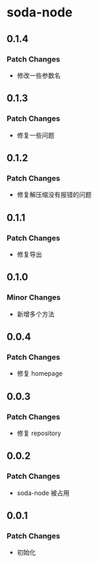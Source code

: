 # soda-node

## 0.1.4

### Patch Changes

- 修改一些参数名

## 0.1.3

### Patch Changes

- 修复一些问题

## 0.1.2

### Patch Changes

- 修复解压缩没有报错的问题

## 0.1.1

### Patch Changes

- 修复导出

## 0.1.0

### Minor Changes

- 新增多个方法

## 0.0.4

### Patch Changes

- 修复 homepage

## 0.0.3

### Patch Changes

- 修复 repository

## 0.0.2

### Patch Changes

- soda-node 被占用

## 0.0.1

### Patch Changes

- 初始化
